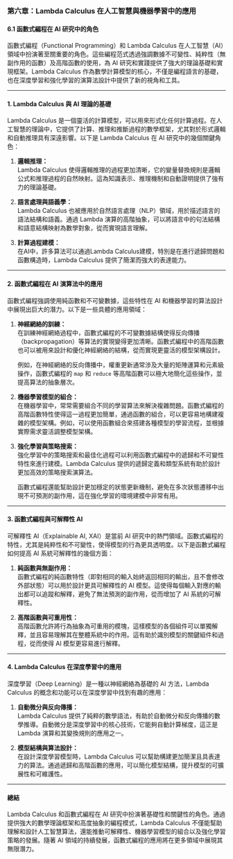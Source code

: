 ### **第六章：Lambda Calculus 在人工智慧與機器學習中的應用**  

#### **6.1 函數式編程在 AI 研究中的角色**  

函數式編程（Functional Programming）和 Lambda Calculus 在人工智慧（AI）領域中扮演著至關重要的角色。這些編程范式透過強調數據不可變性、純粹性（無副作用的函數）及高階函數的使用，為 AI 研究和實踐提供了強大的理論基礎和實現框架。Lambda Calculus 作為數學計算模型的核心，不僅是編程語言的基礎，也在深度學習和強化學習的演算法設計中提供了新的視角和工具。  

---

#### **1. Lambda Calculus 與 AI 理論的基礎**  

Lambda Calculus 是一個靈活的計算模型，可以用來形式化任何計算過程。在人工智慧的理論中，它提供了計算、推理和推斷過程的數學框架，尤其對於形式邏輯和自動推理具有深遠影響。以下是 Lambda Calculus 在 AI 研究中的幾個關鍵角色：

1. **邏輯推理：**  
   Lambda Calculus 使得邏輯推理的過程更加清晰，它的變量替換規則是邏輯公式和推理過程的自然映射。這為知識表示、推理機制和自動證明提供了強有力的理論基礎。  
   
2. **語言處理與語義學：**  
   Lambda Calculus 也被應用於自然語言處理（NLP）領域，用於描述語言的語法結構和語義。通過 Lambda 演算的高階抽象，可以將語言中的句法結構和語意結構映射為數學對象，從而實現語言理解。  
   
3. **計算過程建模：**  
   在AI中，許多算法可以通過Lambda Calculus建模，特別是在進行遞歸問題和函數構造時，Lambda Calculus 提供了簡潔而強大的表達能力。  

---

#### **2. 函數式編程在 AI 演算法中的應用**  

函數式編程強調使用純函數和不可變數據，這些特性在 AI 和機器學習的算法設計中展現出巨大的潛力。以下是一些具體的應用領域：

1. **神經網絡的訓練：**  
   在訓練神經網絡過程中，函數式編程的不可變數據結構使得反向傳播（backpropagation）等算法的實現變得更加清晰。函數式編程中的高階函數也可以被用來設計和優化神經網絡的結構，從而實現更靈活的模型架構設計。  
   
   例如，在神經網絡的反向傳播中，權重更新通常涉及大量的矩陣運算和元素級操作，函數式編程的 `map` 和 `reduce` 等高階函數可以極大地簡化這些操作，並提高算法的抽象層次。

2. **機器學習模型的組合：**  
   在機器學習中，常常需要組合不同的學習算法來解決複雜問題。函數式編程的高階函數特性使得這一過程更加簡單，通過函數的組合，可以更容易地構建複雜的模型架構。例如，可以使用函數組合來搭建各種模型的學習流程，並根據實際需求靈活調整模型架構。

3. **強化學習與策略搜索：**  
   強化學習中的策略搜索和最佳化過程可以利用函數式編程中的遞歸和不可變性特性來進行建模。Lambda Calculus 提供的遞歸定義和類型系統有助於設計更加高效的策略搜索演算法。  
   
   函數式編程還能幫助設計更加穩定的狀態更新機制，避免在多次狀態遷移中出現不可預測的副作用，這在強化學習的環境建模中非常有用。

---

#### **3. 函數式編程與可解釋性 AI**  

可解釋性 AI（Explainable AI, XAI）是當前 AI 研究中的熱門領域。函數式編程的特性，尤其是純粹性和不可變性，使得模型的行為更具透明度。以下是函數式編程如何提高 AI 系統可解釋性的幾個方面：

1. **純函數與無副作用：**  
   函數式編程的純函數特性（即對相同的輸入始終返回相同的輸出，且不會修改外部狀態）可以用於設計更具可解釋性的 AI 模型。這使得每個輸入對應的輸出都可以追蹤和解釋，避免了無法預測的副作用，從而增加了 AI 系統的可解釋性。  
   
2. **高階函數與可重用性：**  
   高階函數允許將行為抽象為可重用的模塊，這樣模型的各個組件可以單獨解釋，並且容易理解其在整體系統中的作用。這有助於識別模型的關鍵組件和過程，從而使得 AI 模型更容易進行解釋。

---

#### **4. Lambda Calculus 在深度學習中的應用**  

深度學習（Deep Learning）是一種以神經網絡為基礎的 AI 方法，Lambda Calculus 的概念和功能可以在深度學習中找到有趣的應用：

1. **自動微分與反向傳播：**  
   Lambda Calculus 提供了純粹的數學語法，有助於自動微分和反向傳播的數學推導。自動微分是深度學習中的核心技術，它能夠自動計算梯度，這正是 Lambda 演算和其變換規則的應用之一。  
   
2. **模型結構與算法設計：**  
   在設計深度學習模型時，Lambda Calculus 可以幫助構建更加簡潔且具表達力的算法。通過遞歸和高階函數的應用，可以簡化模型結構，提升模型的可擴展性和可維護性。

---

#### **總結**  

Lambda Calculus 和函數式編程在 AI 研究中扮演著基礎性和關鍵性的角色。通過提供強大的數學理論框架和高度抽象的編程模式，Lambda Calculus 不僅能幫助理解和設計人工智慧算法，還能推動可解釋性、機器學習模型的組合以及強化學習策略的發展。隨著 AI 領域的持續發展，函數式編程的應用將在更多領域中展現其無限潛力。